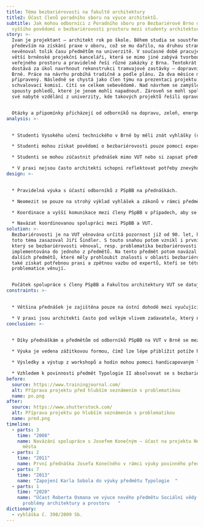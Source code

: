 ```yaml
---
title: Téma bezbariérovosti na fakultě architektury
title2: Účast členů poradního sboru na výuce architektů.
subtitle: Jak mohou odborníci z Poradního sboru pro Bezbariérové Brno docílit
  vyššího povědomí o bezbariérovosti prostoru mezi studenty architektury v Brně?
story: >-
  Ivan je projektant – architekt rok po škole. Během studia se soustředil
  především na získání praxe v oboru, což se mu dařilo, na druhou stranu
  nevěnoval tolik času předmětům na univerzitě. V současné době pracuje v jedné
  větší brněnské projekční kanceláři, která se mimo jiné zabývá tvorbou
  veřejného prostoru a pravidelně řeší různé zakázky z Brna. Tentokrát jeho tým
  dostává za úkol navrhnout rekonstrukci tramvajové zastávky – dopravní uzel v
  Brně. Práce na návrhu probíhá tradičně a podle plánu. Za dva měsíce mají návrh
  připravený. Následně se chystá jako člen týmu na prezentaci projektu před
  schvalovací komisí. Cítí se celkem sebevědomě. Nad návrhem se zamýšlel ze
  spousty pohledů, které je jenom mohli napadnout. Zároveň se mohl spolehnout na
  své nabyté vzdělání z univerzity, kde takových projektů řešili opravdu hodně. 


  Otázky a připomínky přicházejí od odborníků na dopravu, zeleň, energetické sítě, přičemž na všechny dokáže odpovědět a reagovat, tak aby uspokojil požadavky jednotlivých expertů. Náhle ale přichází dotaz na bezbariérový přístup pro uživatele vozíku a nevidomé osoby. Ivan najednou ztrácí půdu pod nohama a neví, co má říct. Na bezbariérovost se zaměřil pouze snížením obrubníku, což podle přítomných expertů na bezbariérovost není dostatečné. O příslušné vyhlášce slyšel už někdy, ale nedokáže její znalost dobře aplikovat do praxe. Chybí vodící linie, sklon na přechodu je příliš strmý a itinerář je umístěn chaoticky. Celý projekt se musí předělat. Kdyby se tak o tuto problematiku více zajímal již na univerzitě...
analysis: >-
  

  * Studenti Vysokého učení technického v Brně by měli znát vyhlášky (č. 398/2009 Sb.) a zákony týkající se bezbariérovosti, nicméně nemají kontakt s experty z praxe, kteří se o tyto zákony zasazují.

  * Studenti mohou získat povědomí o bezbariérovosti pouze pomocí expertů na různých přednáškách. 

  * Studenti se mohou zúčastnit přednášek mimo VUT nebo si zapsat předměty z jiných univerzit, což je administrativní zátěž.

  * V praxi nejsou často architekti schopni reflektovat potřeby znevýhodněných skupin, jakou jsou například uživatelé vozíku nebo osoby s postižením zraku.
design: >-
  

  * Pravidelná výuka s účastí odborníků z PSpBB na přednáškách.

  * Neomezit se pouze na strohý výklad vyhlášek a zákonů v rámci předmětů, ale přejít k zážitkové výuce.

  * Koordinace a vyšší komunikace mezi členy PSpBB v případech, aby se zamezilo možným a zbytečným překryvům v náplni přednášky.

  * Navázat koordinovanou spolupráci mezi PSpBB a VUT.
solution: >-
  Bezbariérovosti je na VUT věnována určitá pozornost již od 90. let, kdy se za
  toto téma zasazoval Jiří Šindler. S touto snahou potom vznikl i první předmět,
  který se bezbariérovosti věnoval, resp. problematika bezbariérovosti byla
  implementována do jednoho z předmětů. Na tento předmět potom navázal vznik
  dalších předmětů, které měly prohloubit znalosti v oblasti bezbariérovosti a
  také získat potřebnou praxi a zpětnou vazbu od expertů, kteří se této
  problematice věnují.  


  Počátek spolupráce s členy PSpBB a Fakultou architektury VUT se datuje od roku 2008. Tehdy je Josef Konečný, člen PSpBB, požádán Janem Foretníkem o spolupráci na projektu studentů 4. ročníku architektury Neviděné město, který studenti řešili v rámci volitelného předmětu. Cílem těchto přednášek je polidštění strohého znění paragrafů různých vyhlášek a norem. Od té doby je pan Konečný stálým účastníkem tohoto volitelného předmětu. Na tuto spolupráci navázala pravidelná účast na přednáškách předmětu Typologie (povinný předmět) v roce 2011, kde se řeší především legislativní záležitosti spojené s tělesně znevýhodněnými osobami. Postupně se do spolupráce na obou těchto předmětech zapojuje i Karel Sobol, člen PSpBB, který přibližuje pohyb uživatele vozíčku po Brně. Většina přednášek je zaměřena na zprostředkovanou zkušenost studentů s daným handicapem. Zatím poslední pravidelnou aktivitou je přednáška Roberta Osmana. člen PSpBB, v rámci předmětu Sociální vědy a vybrané problémy architektury a prostoru, kde se věnuje analýze prostoru skrze možnosti našeho těla.
constraints: >-
  

  * Většina přednášek je zajištěna pouze na ústní dohodě mezi vyučujícím a přednášejícím. Bylo by lepší mít jasně stanovený program.

  * V praxi jsou architekti často pod velkým vlivem zadavatele, který nemusí bezbariérovosti věnovat takovou pozornost.
conclusion: >-
  

  * Díky přednáškám a předmětům od odborníků PSpBB na VUT v Brně se mezi studenty, potažmo absolventy architektury zvýší orientace v problematice bezbariérovosti.

  * Výuka je vedena zážitkovou formou, čímž lze lépe přiblížit potíže handicapovaných lidí při pohybu ve veřejném prostoru. 

  * Výsledky a výstup z workshopů a hodin mohou pomoci handicapovaným lidem v běžném životě.

  * Vzhledem k povinnosti předmět Typologie II absolvovat se s bezbariérovostí seznámí všichni studenti oboru (cca 70 studentů).
before:
  source: https://www.trainingjournal.com/
  alt: Příprava projektu před hlubším seznámením s problematikou
  name: po.png
after:
  source: https://www.shutterstock.com/
  alt: Příprava projektu po hlubším seznámením s problematikou
  name: pred.png
timeline:
  - parts: 3
    time: "2008"
    name: Navázání spolupráce s Josefem Konečným – účast na projektu Neviditelné
      města
  - parts: 2
    time: "2011"
    name: První přednáška Josefa Konečného v rámci výuky povinného předmětu Typologie
  - parts: 7
    time: "2013"
    name: "Zapojení Karla Sobola do výuky předmětu Typologie  "
  - parts: 1
    time: "2020"
    name: "Účast Roberta Osmana ve výuce nového předmětu Sociální vědy a vybrané
      problémy architektury a prostoru   "
dictionary:
  - vyhláška č. 398/2009 Sb.
---
```

